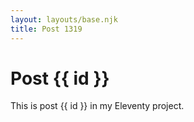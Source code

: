 ```yaml
---
layout: layouts/base.njk
title: Post 1319
---
```


# Post {{ id }}

This is post {{ id }} in my Eleventy project.
